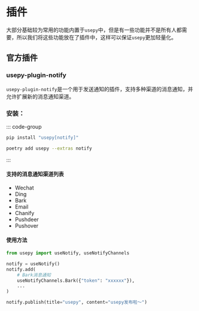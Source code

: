 # 插件

大部分基础较为常用的功能内置于`usepy`中，但是有一些功能并不是所有人都需要，所以我们将这些功能放在了插件中，这样可以保证`usepy`更加轻量化。



## 官方插件

### usepy-plugin-notify

`usepy-plugin-notify`是一个用于发送通知的插件，支持多种渠道的消息通知，并允许扩展新的消息通知渠道。


### 安装：

::: code-group

```bash [pip]
pip install "usepy[notify]"
``` 
```bash [poetry]
poetry add usepy --extras notify
``` 
:::


#### 支持的消息通知渠道列表

- Wechat
- Ding
- Bark
- Email
- Chanify
- Pushdeer
- Pushover


#### 使用方法

```python
from usepy import useNotify, useNotifyChannels

notify = useNotify()
notify.add(
    # Bark消息通知
    useNotifyChannels.Bark({"token": "xxxxxx"}),
    ...
)

notify.publish(title="usepy", content="usepy发布啦～")
```
